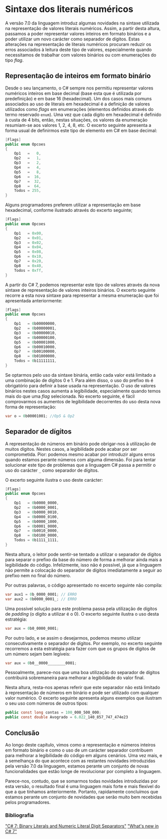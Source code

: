 # Sintaxe dos literais numéricos

A versão 7.0 da linguagem introduz algumas novidades na sintaxe utilizada na representação de valores literais numéricos. Assim, a partir desta altura, passamos a poder representar valores inteiros em formato binários e a poder utilizar um novo carácter como separador de dígitos. Estas alterações na representação de literais numéricos procuram reduzir os erros associados à leitura deste tipo de valores, especialmente quando necessitamos de trabalhar com valores binários ou com enumerações do tipo *flag*.


## Representação de inteiros em formato binário

Desde o seu lançamento, o C# sempre nos permitiu representar valores numéricos inteiros em base decimal (base esta que é utilizada por predefinição) e em base 16 (hexadecimal). Um dos casos mais comuns associados ao uso de literais em hexadecimal é a definição de valores utilizados como *flags* em enumerações (elementos definidos através do termo reservado `enum`).
Uma vez que cada digito em hexadecimal é definido à custa de 4 bits, então, nestas situações, os valores da enumeração resumiam-se aos valores 1, 2, 4, 8, etc. O excerto seguinte apresenta a forma usual de definirmos este tipo de elemento em C# em base decimal:

```cs
[Flags]
public enum Opcoes
{
    Op1   =   0,
    Op2   =   1,
    Op3   =   2,
    Op4   =   4,
    Op5   =   8,
    Op6   =  16,
    Op7   =  32,
    Op8   =  64,
    Todos = 255,
}
```

Alguns programadores preferem utilizar a representação em base hexadecimal, conforme ilustrado através do excerto seguinte;

```cs
[Flags]
public enum Opcoes
{
    Op1   = 0x00,
    Op2   = 0x01,
    Op3   = 0x02,
    Op4   = 0x04,
    Op5   = 0x08,
    Op6   = 0x10,
    Op7   = 0x20,
    Op8   = 0x40,
    Todos = 0xff,
}
```

A partir do C# 7, podemos representar este tipo de valores através da nova sintaxe de representação de valores inteiros binários. O excerto seguinte recorre a esta nova sintaxe para representar a mesma enumeração que foi apresentada anteriormente:

```cs
[Flags]
public enum Opcoes
{
    Op1   = 0b00000000,
    Op2   = 0b00000001,
    Op3   = 0b00000010,
    Op4   = 0b00000100,
    Op5   = 0b00001000,
    Op6   = 0b00010000,
    Op7   = 0b00100000,
    Op8   = 0b01000000,
    Todos = 0b11111111,
}
```

Se optarmos pelo uso da sintaxe binária, então cada valor está limitado a uma combinação de dígitos 0 e 1. Para além disso, o uso do prefixo `0b` é obrigatório para definir a base usada na representação. O uso de valores binários nestes casos aumenta a legibilidade, especialmente quando temos mais do que uma *flag* selecionada. No excerto seguinte, é fácil comprovarmos os aumentos de legibilidade decorrentes do uso desta nova forma de representação:

```cs
var o = 0b00001001; //Op5 & Op2
```


## Separador de dígitos

A representação de números em binário pode obrigar-nos à utilização de muitos dígitos. Nestes casos, a legibilidade pode acabar por ser comprometida. Pior: podemos mesmo acabar por introduzir alguns erros quando estamos perante números com alguma dimensão. Foi para tentar solucionar este tipo de problemas que a linguagem C# passa a permitir o uso do carácter `_` como separador de dígitos. 

O excerto seguinte ilustra o uso deste carácter:

```cs
[Flags]
public enum Opcoes
{
    Op1   = 0b0000_0000,
    Op2   = 0b0000_0001,
    Op3   = 0b0000_0010,
    Op4   = 0b0000_0100,
    Op5   = 0b0000_1000,
    Op6   = 0b0001_0000,
    Op7   = 0b0010_0000,
    Op8   = 0b0100_0000,
    Todos = 0b1111_1111,
}
```

Nesta altura, o leitor pode sentir-se tentado a utilizar o separador de dígitos para separar o prefixo da base do número de forma a melhorar ainda mais a legibilidade do código. Infelizmente, isso não é possível, já que a linguagem não permite a colocação do separador de dígitos imediatamente a seguir ao prefixo nem no final do número.

Por outras palavras, o código apresentado no excerto seguinte não compila:

```cs
var aux1 = 0b_0000_0001; // ERRO
var aux2 = 0b0000_0001_; // ERRO
```

Uma possível solução para este problema passa pela utilização de dígitos de *padding* (o dígito a utilizar é o 0). O excerto seguinte ilustra o uso desta estratégia:

```cs
var aux = 0b0_0000_0001;
```

Por outro lado, e se assim o desejarmos, podemos mesmo utilizar consecutivamente o separador de dígitos. Por exemplo, no excerto seguinte recorremos a esta estratégia para fazer com que os grupos de dígitos de um número sejam bem legíveis:

```cs
var aux = 0b0__0000________0001;
```

Pessoalmente, parece-nos que uma boa utilização do separador de dígitos contribuirá sobremaneira para melhorar a legibilidade do valor final.

Nesta altura, resta-nos apenas referir que este separador não está limitado à representação de números em binário e pode ser utilizado com qualquer valor numérico. O excerto seguinte apresenta alguns exemplos que ilustram o seu uso com números de outros tipos:

```cs
public const long contas = 100_000_500_000;
public const double Avogrado = 6.022_140_857_747_474e23
```

## Conclusão

Ao longo deste capítulo, vimos como a representação e números inteiros em formato binário e como o uso de um carácter separador contribuem para melhorar a legibilidade do código em alguns cenários. Uma vez mais, e à semelhança do que acontece com as restantes novidades introduzidas pela versão 7.0 da linguagem, estamos perante um conjunto de novas funcionalidades que estão longe de revolucionar por completo a linguagem.

Parece-nos, contudo, que se somarmos todas novidades introduzidas por esta versão, o resultado final é uma linguagem mais forte e mais flexível do que a que tínhamos anteriormente. Portanto, rapidamente concluímos que estamos perante um conjunto de novidades que serão muito bem recebidas pelos programadores.


### Bibliografia

["C# 7: Binary Literals and Numeric Literal Digit Separators"](http://blog.somewhatabstract.com/2017/01/02/c7-binary-literals-and-numeric-literal-digit-separators/) 
["What's new in C# 7"](https://docs.microsoft.com/en-us/dotnet/articles/csharp/csharp-7#numeric-literal-syntax-improvements) 
